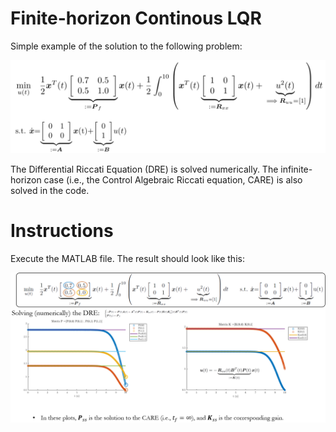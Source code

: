 # Finite-horizon Continous LQR #

Simple example of the solution to the following problem:

![](./equations.svg) 

The Differential Riccati Equation (DRE) is solved numerically. The infinite-horizon case (i.e., the Control Algebraic Riccati equation, CARE) is also solved in the code. 

# Instructions

Execute the MATLAB file. The result should look like this:

![](./results.png) 
